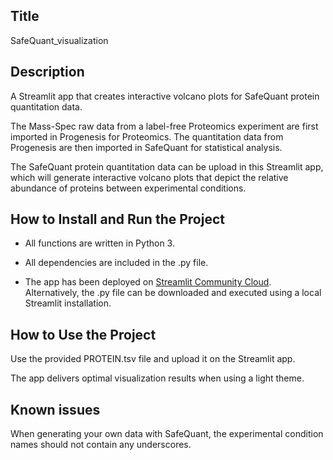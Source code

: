 ## Title

SafeQuant_visualization

## Description

A Streamlit app that creates interactive volcano plots for SafeQuant protein quantitation data.

The Mass-Spec raw data from a label-free Proteomics experiment are first imported in Progenesis for Proteomics. The quantitation data from Progenesis are then imported in SafeQuant for statistical analysis.

The SafeQuant protein quantitation data can be upload in this Streamlit app, which will generate interactive volcano plots that depict the relative abundance of proteins between experimental conditions.


## How to Install and Run the Project

- All functions are written in Python 3.

- All dependencies are included in the .py file.

- The app has been deployed on [Streamlit Community Cloud](https://safequantvisualization.streamlit.app/). Alternatively, the .py file can be downloaded and executed using a local Streamlit installation.
  

## How to Use the Project

Use the provided PROTEIN.tsv file and upload it on the Streamlit app.

The app delivers optimal visualization results when using a light theme.

## Known issues

When generating your own data with SafeQuant, the experimental condition names should not contain any underscores.
